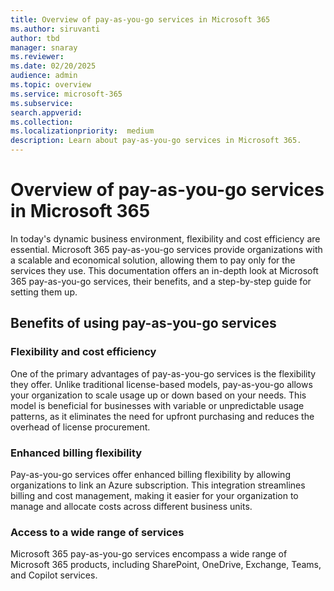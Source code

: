 ```yaml
---
title: Overview of pay-as-you-go services in Microsoft 365
ms.author: siruvanti
author: tbd
manager: snaray
ms.reviewer: 
ms.date: 02/20/2025
audience: admin
ms.topic: overview
ms.service: microsoft-365
ms.subservice:
search.appverid: 
ms.collection: 
ms.localizationpriority:  medium
description: Learn about pay-as-you-go services in Microsoft 365.
---
```


# Overview of pay-as-you-go services in Microsoft 365

In today's dynamic business environment, flexibility and cost efficiency are essential. Microsoft 365 pay-as-you-go services provide organizations with a scalable and economical solution, allowing them to pay only for the services they use. This documentation offers an in-depth look at Microsoft 365 pay-as-you-go services, their benefits, and a step-by-step guide for setting them up.

## Benefits of using pay-as-you-go services

### Flexibility and cost efficiency

One of the primary advantages of pay-as-you-go services is the flexibility they offer. Unlike traditional license-based models, pay-as-you-go allows your organization to scale usage up or down based on your needs. This model is beneficial for businesses with variable or unpredictable usage patterns, as it eliminates the need for upfront purchasing and reduces the overhead of license procurement.

### Enhanced billing flexibility

Pay-as-you-go services offer enhanced billing flexibility by allowing organizations to link an Azure subscription. This integration streamlines billing and cost management, making it easier for your organization to manage and allocate costs across different business units.

### Access to a wide range of services

Microsoft 365 pay-as-you-go services encompass a wide range of Microsoft 365 products, including SharePoint, OneDrive, Exchange, Teams, and Copilot services.
